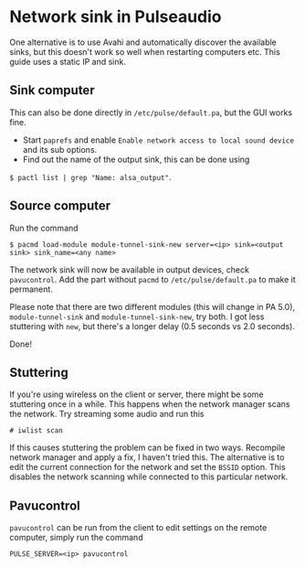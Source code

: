 Network sink in Pulseaudio
=============================================

One alternative is to use Avahi and automatically discover
the available sinks, but this doesn't work so well when
restarting computers etc. This guide uses a static IP and sink.

Sink computer
-------------
This can also be done directly in ```/etc/pulse/default.pa```, but 
the GUI works fine.

* Start ```paprefs``` and enable ```Enable network access to local sound device``` 
and its sub options.
* Find out the name of the output sink, this can be done using 

```$ pactl list | grep "Name: alsa_output"```.

Source computer
---------------
Run the command

```$ pacmd load-module module-tunnel-sink-new server=<ip> sink=<output sink> sink_name=<any name>```

The network sink will now be available in output devices, check ```pavucontrol```. 
Add the part without ```pacmd``` to ```/etc/pulse/default.pa``` to make it permanent.

Please note that there are two different modules (this will change in PA 5.0), ```module-tunnel-sink```
and ```module-tunnel-sink-new```, try both. I got less stuttering with ```new```, but there's
a longer delay (0.5 seconds vs 2.0 seconds).

Done!

Stuttering
----------
If you're using wireless on the client or server, there might be some
stuttering once in a while. This happens when the network manager scans
the network. Try streaming some audio and run this

```# iwlist scan```

If this causes stuttering the problem can be fixed in two ways. Recompile
network manager and apply a fix, I haven't tried this. The alternative is
to edit the current connection for the network and set the ```BSSID``` option. 
This disables the network scanning while connected to this particular network.

Pavucontrol
-----------
```pavucontrol``` can be run from the client to edit settings on the
remote computer, simply run the command

```PULSE_SERVER=<ip> pavucontrol```
